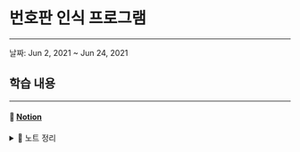 # 번호판 인식 프로그램
---
날짜: Jun 2, 2021 ~ Jun 24, 2021


## 학습 내용
---

#### 📝 [Notion](https://www.notion.so/cf634d3c6991402b9d7e7b02c88f801b)


<details><summary>📝 노트 정리</summary>
<p>
 - [ ] 전처리
 - [ ] OCR
 - [ ] Binarization 전처리
 - [ ] Contours 전처리
 - [ ] Tesseract
 - [ ] 번호판 종류
</p>
</details>
